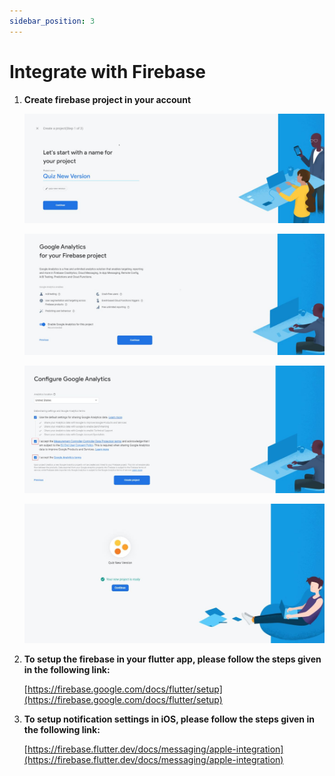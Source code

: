 ```yaml
---
sidebar_position: 3
---
```


# Integrate with Firebase

1. **Create firebase project in your account**

   ![e-School SaaS](../../static/images/installation/app/createFirebase1.jpg)

   ![e-School SaaS](../../static/images/installation/app/createFirebase2.jpg)

   ![e-School SaaS](../../static/images/installation/app/createFirebase3.jpg)

   ![e-School SaaS](../../static/images/installation/app/createFirebase4.jpg)

2. **To setup the firebase in your flutter app, please follow the steps given in the following link:**

   [https://firebase.google.com/docs/flutter/setup](https://firebase.google.com/docs/flutter/setup)

3. **To setup notification settings in iOS, please follow the steps given in the following link:**

   [https://firebase.flutter.dev/docs/messaging/apple-integration](https://firebase.flutter.dev/docs/messaging/apple-integration) 